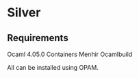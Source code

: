 # Silver

## Requirements

Ocaml 4.05.0
Containers
Menhir
Ocamlbuild

All can be installed using OPAM.